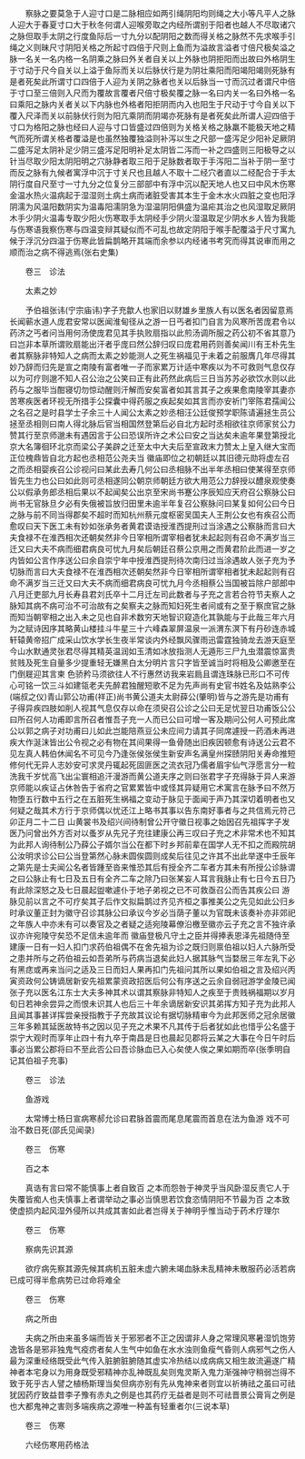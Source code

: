 <!-- { "loadSidebar": true } -->
　　察脉之要莫急于人迎寸口是二脉相应如两引绳阴阳均则绳之大小等凡平人之脉人迎大于春夏寸口大于秋冬何谓人迎喉旁取之内经所谓别于阳者也越人不尽取诸穴之脉但取手太阴之行度鱼际后一寸九分以配阴阳之数而得关格之脉然不先求喉手引绳之义则昧尺寸阴阳关格之所起寸四倍于尺则上鱼而为溢故言溢者寸倍尺极矣溢之脉一名关一名内格一名阴乘之脉曰外关者自关以上外脉也阴拒阳而出故曰外格阴生于寸动于尺今自关以上溢于鱼际而关以后脉伏行是为阴壮乘阳而阳竭阳竭则死脉有是者死矣此所谓寸口四倍于人迎为关阴之脉者也关以后脉当一寸而沉过者谓尺中倍于寸口至三倍则入尺而为覆故言覆者尺倍寸极矣覆之脉一名曰内关一名曰外格一名曰乘阳之脉内关者关以下内脉也外格者阳拒阴而内入也阳生于尺动于寸今自关以下覆入尺泽而关以前脉伏行则为阳亢乘阴而阴竭亦死脉有是者死矣此所谓人迎四倍于寸口为格阳之脉也经曰人迎与寸口皆盛过四倍则为关格关格之脉羸不能极天地之精气而死所谓关格者覆溢是也虽然独覆独溢则补泻以生之尺部一盛泻足少阳补足厥阴二盛泻足太阴补足少阴三盛泻足阳明补足太阴皆二泻而一补之四盛则三阳极导之以针当尽取少阳太阴阳明之穴脉静者取三阳于足脉数者取于手泻阳二当补于阴一至寸而反之脉有九候者寓浮中沉于寸关尺也且越人不取十二经穴者直以二经配合于手太阴行度自尺至寸一寸九分之位复分三部部中有浮中沉以配天地人也又曰中风木伤寒金温水热火温病起于湿湿则土病土病而诸脏受害其本生于金木水火四脏之变也阳浮阴濡为风温阳数阴实为温毒阳濡阴急为湿温阴阳俱盛为温疟其治之也风湿取足厥阴木手少阴火温毒专取少阳火伤寒取手太阴经手少阴火湿温取足少阴水乡人皆为我能与伤寒语我察伤寒与四温变辩其疑似而不可乱也故定阴阳于喉手配覆溢于尺寸寓九候于浮沉分四温于伤寒此皆扁鹊略开其端而余参以内经诸书考究而得其说审而用之顺而治之病不得逃焉(张右史集)

　　卷三　诊法

　　太素之妙

　　予伯祖张讳(宁宗庙讳)字子充歙人也家旧以财雄乡里族人有以医名者因留意焉长闻蕲水道人庞君安常以医闻淮甸径从之游一日丐者扣门自言为风寒所苦庞君令以药济之丐者问当用何汤使庞君见其手执败扇指以此煎汤调所服之药公初不省其意乃曰岂非本草所谓败扇能出汗者乎庞曰然公辞归叹曰庞君用药则善矣闻川有王朴先生者其察脉非特知人之病而太素之妙能测人之死生祸福见于未着之前服膺几年尽得其妙乃辞而归先是宣之南陵有富者唯一子而家累万计适中寒疾以为不可救则气息仅存以为可疗则邈不知人召公治之公笑曰正有此药然此病后三日当苏苏必欲饮水则以此药与之服毕当酣寝切勿惊动醒则汗解而安矣富者如其言其子之疾果愈南陵宰其妻亦苦寒疾医者环视无所措手公探囊中得药服之疾起矣如其言而亦安祈门宰陈君孺闻公之名召之是时县学士子余三十人闻公太素之妙丞相汪公廷俊预学职陈请遍拯生员公拯至丞相则曰南人得北脉后官当相国然登第后必自北方起时丞相欲往京师家贫公力赞其行至京师邈未有遇因言于公曰恐误所许之术公曰安之当达矣未逾年果登第授北京大名簿徊环北京而梁公子美辟之迁至太中大夫后至宣政末力赞太上皇入继大宝而正位槐鼎皆自北方起也丞相范公尧夫当 徽庙即位之初朝廷以其旧德元勋将虚左召之而丞相婴疾召公诊视问曰某此去寿几何公曰丞相脉不出半年丞相曰使某得至京师皆先生力也公曰如此则可丞相遂同公朝京师朝廷方欲大用范公力辞授以醴泉观使奏公以假承务郎丞相后果以不起闻矣公出京至宋尚书蹇公序辰知应天府召公察脉公曰尚书无官脉旦夕必有失俄被旨放归田里未逾半年复召公察脉问曰某复如何公曰今日之脉与前不同当得郡矣不超时而知杭州蔡元度枢密吴国夫人王荆公女也有疾召公而愈叹曰天下医工未有妙如张承务者黄君谟诰授淮西提刑过当涂遇之公察脉而言曰大夫食禄不在淮西相次还朝矣然非今日宰相所谓宰相者犹未起起则有召命不满岁当三迁又曰大夫不病而细君病良可忧九月矣后朝廷召蔡公京用之而黄君阶此而进一岁之内皆如公言作序送公曰余自崇宁年中授淮西提刑待次南归过当涂遇故人张子充为予切脉而言曰大夫食禄不在淮西相次还朝矣然非今日宰相所谓宰相者犹未起起则有召命不满岁当三迁又曰大夫不病而细君病良可忧九月今丞相蔡公当国被旨除户部郎中八月迁吏部九月长寿县君刘氏卒十二月迁左司此数者与子充之言若合符节夫察人之脉知其病不病可治不可治故有之矣察夫之脉而知妇死生者间或有之至于察庶官之脉而知当朝宰相之出入未之见也自非术数穷天地智识窥造化其孰能与于此哉三年六月为之赋诗因序其略黄山楼挂斗牛星三十六峰森翠屏温泉一派渭东溟下有丹砂连赤城轩辕黄帝招广成采山饮水学长生夜半常谈内外经飘风骤雨迅雷霆独骑龙去游天庭至今山水默通灵张君尽得其精英温润如玉清如冰放指测人无遁形三尸九虫潜震惊富贵贫贱及死生自量多少提重轻无嫌黑白太分明片言只字皆至诚当时将相及公卿邀至在门倒屣迎其言柬 色骄矜马须欲往人不行惠然访我来岩扃且谓连珠脉已形口不可传心可铭一饮三斗如建瓴老夫先醉君独醒短歌不足为先声尚有史官书姓名及姑熟李公(端叔之仪)青山郭公功甫(祥正)尚书黄公道夫太尉薛公(肇明)皆与之游先是功甫有子得异疾四肢如削人视其气息仅存以命在须臾召公诊之公曰无足忧翌日功甫饭公公曰所召何人功甫即言所召者惟吾子充一人而已公曰可增一客及期问公何人可预此席公以郭之病子对功甫曰儿如此岂能陪燕豆公未应间力请其子同席遽授一药酒未再进疾大作涎沫皆出公令视之必有物在其间果得一鱼骨随出旧疾因顿愈有诗送公云君不见左真人韩伯休闻名不可见今乃逢张侯张侯生新安声名满皇州探赜阴阳关寿命推短修何代无异人志妙安可求灵丹辄起死固匪医之流衣冠乃儒者眉宇仙气浮愿言分一粒洗我千岁忧高飞出尘寰相追汗漫游而黄公道夫序之则曰张君字子充得脉于异人来游京师能以疾证占休咎告于省府之官累累皆中或怪其异疑用它术寓言在脉予曰不然万物堕五行数中五行之在五脏死生祸福之变动于脉见于面闻于声乃其深切着明者也又何疑之哉其术方行于京师偶以忧还江上略书其事以告东南好事者与之共信焉元符己卯正月二十二日 山黄裳书及绍兴间待制曾公开守徽日视事之始因召先祖挥字子发医乃问曾出外方否对以蚤岁从先兄子充往建康公再三叹曰子充之术非常术也不知其为此邦人询待制公乃薛公子婿尔当公在都下时乡邦前辈在国学人无不扣之而殿院胡公汝明求诊公曰公当登第然心脉未圆俟圆则成矣后往见之许其不出此举遂中壬辰年之第先是士夫闻公名者皆踵至沓来惟恐其后有授全齐二车者方其未有所授公诊脉谓之曰公脉止有七日及五日有全齐二车之除乃曰张某妄人耳言我脉止有七日今五日乃有此除深怒之及七日晨起盥嗽遽仆于地子弟视之已不可救亟召公而告其疾公曰 游脉见前以言之不可疗矣其子后作文拟扁鹊过齐见齐桓之事推美公之先见如此公归乡时承议董正封为徽守召诊其脉公曰承议今岁必当荫子董以为官既未该奏补亦非郊祀之年族人中亦未有可以奏官及之者疑之适宛陵幕僚沿檄至徽亦云子充之言不独许承议亦许宛陵守矣恐不足信未逾年而 徽庙登极凡守土之臣并得捧表恩泽先祖随侍至建康一日有一妇人扣门求药伯祖偶不在舍先祖为诊之既归则禀伯祖以妇人六脉所受之患并所与之药伯祖云如吾弟所与药病当退矣此妇人据其脉气当婺居三年左乳下必有黑痣或再来当问之适及三日而妇人果再扣门先祖问其所以果如伯祖之言及绍兴丙寅资政何公铸谪居新安先祖累蒙资政招医后何公有序送之云余自弱冠游学金陵已闻张子充以医名江东士大夫多神其术以谓其察脉非特知人之疾至于贵贱祸福期以岁月旬日若神余尝异之而恨未识其人也后三十年余谪居新安识其弟挥方知子充为此邦人且闻其事甚详挥尝亲授指教于子充故其议论有据切脉精审今为此邦医师之冠余居徽三年多赖其延医故特书之因以见子充之术果不凡其传于后者犹如此也惜乎公名盛于崇宁大观时而享年止四十有九卒于南昌是日也晨起见郡将云某之大事在今日午时后事必当累公郡将曰不至此否公曰吾诊脉血已入心矣使人俟之果如期而卒(张季明自记其伯祖子充事)

　　卷三　诊法

　　鱼游戏

　　太常博士杨日宣病寒郝允诊曰君脉首震而尾息尾震而首息在法为鱼游 戏不可治不数日死(邵氏见闻录)

　　卷三　伤寒

　　百之本

　　真诰有言曰常不能慎事上者自致百 之本而怨咎于神灵乎当风卧湿反责它人于失覆皆痴人也夫慎事上者谓举动之事必当慎思若饮食恣情阴阳不节最为百 之本致使虚损内起风湿外侵所以共成其害如此者岂得关于神明乎惟当动于药术疗理尔

　　卷三　伤寒

　　察病先识其源

　　欲疗病先察其源先候其病机五脏未虚六腑未竭血脉未乱精神未散服药必活若病已成可得半愈病势已过命将难全

　　卷三　伤寒

　　病之所由

　　夫病之所由来虽多端而皆关于邪邪者不正之因谓非人身之常理风寒暑湿饥饱劳逸皆各是邪非独鬼气疫疠者矣人生气中如鱼在水水浊则鱼瘦气昏则人病邪气之伤人最为深重经络既受此气传入脏腑脏腑随其虚实冷热结以成病病又相生故流遍遂广精神者本宅身以为用身既受邪精神亦乱神既乱矣则鬼灵斯入鬼力渐强神守稍弱岂得不致于死乎古人譬之植杨斯理当矣但病亦别有先从鬼神来者则宜以祈祷祛之虽曰可祛犹因药疗致益昔李子豫有赤丸之例是也其药疗无益者是则不可祛晋景公膏肓之例是也大都鬼神之害则多端疾病之源唯一种盖有轻重者尔(三说本草)

　　卷三　伤寒

　　六经伤寒用药格法


